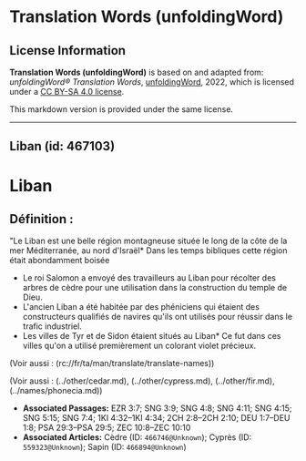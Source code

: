 # Translation Words (unfoldingWord)

## License Information

**Translation Words (unfoldingWord)** is based on and adapted from: _unfoldingWord® Translation Words_, [unfoldingWord](https://unfoldingword.org/utw), 2022, which is licensed under a [CC BY-SA 4.0 license](https://creativecommons.org/licenses/by-sa/4.0/legalcode.en).

This markdown version is provided under the same license.



--------------------------------

## Liban (id: 467103)

Liban
=====

Définition :
------------

"Le Liban est une belle région montagneuse située le long de la côte de la mer Méditerranée, au nord d'Israël\* Dans les temps bibliques cette région était abondamment boisée

* Le roi Salomon a envoyé des travailleurs au Liban pour récolter des arbres de cèdre pour une utilisation dans la construction du temple de Dieu.
* L'ancien Liban a été habitée par des phéniciens qui étaient des constructeurs qualifiés de navires qu'ils ont utilisés pour réussir dans le trafic industriel.
* Les villes de Tyr et de Sidon étaient situés au Liban\* Ce fut dans ces villes qu'on a utilisé premièrement un colorant violet précieux.

(Voir aussi : (rc://fr/ta/man/translate/translate\-names))

(Voir aussi : (../other/cedar.md), (../other/cypress.md), (../other/fir.md), (../names/phonecia.md))

* **Associated Passages:** EZR 3:7; SNG 3:9; SNG 4:8; SNG 4:11; SNG 4:15; SNG 5:15; SNG 7:4; 1KI 4:32–1KI 4:34; 2CH 2:8–2CH 2:10; DEU 1:7–DEU 1:8; PSA 29:3–PSA 29:5; ZEC 10:8–ZEC 10:10
* **Associated Articles:** Cèdre (ID: `466746@Unknown`); Cyprès (ID: `559323@Unknown`); Sapin (ID: `466894@Unknown`)

